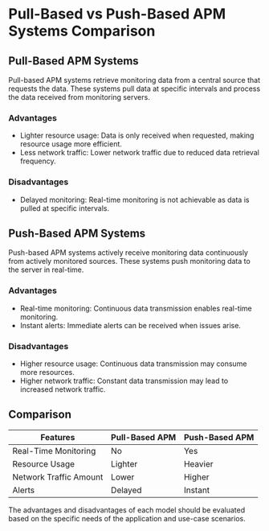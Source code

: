 # Pull-Based vs Push-Based APM Systems Comparison

## Pull-Based APM Systems

Pull-based APM systems retrieve monitoring data from a central source that requests the data. These systems pull data at specific intervals and process the data received from monitoring servers.

### Advantages

- Lighter resource usage: Data is only received when requested, making resource usage more efficient.
- Less network traffic: Lower network traffic due to reduced data retrieval frequency.

### Disadvantages

- Delayed monitoring: Real-time monitoring is not achievable as data is pulled at specific intervals.

## Push-Based APM Systems

Push-based APM systems actively receive monitoring data continuously from actively monitored sources. These systems push monitoring data to the server in real-time.

### Advantages

- Real-time monitoring: Continuous data transmission enables real-time monitoring.
- Instant alerts: Immediate alerts can be received when issues arise.

### Disadvantages

- Higher resource usage: Continuous data transmission may consume more resources.
- Higher network traffic: Constant data transmission may lead to increased network traffic.

## Comparison

| Features                | Pull-Based APM   | Push-Based APM   |
|-------------------------|------------------|------------------|
| Real-Time Monitoring    | No               | Yes              |
| Resource Usage          | Lighter          | Heavier          |
| Network Traffic Amount  | Lower            | Higher           |
| Alerts                  | Delayed          | Instant          |

The advantages and disadvantages of each model should be evaluated based on the specific needs of the application and use-case scenarios.
